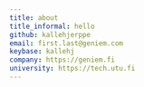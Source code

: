 ```yaml
---
title: about
title_informal: hello
github: kallehjerppe
email: first.last@geniem.com
keybase: kallehj
company: https://geniem.fi
university: https://tech.utu.fi
---
```

